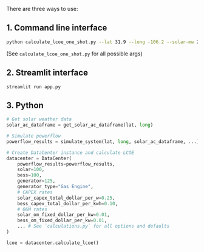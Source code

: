 There are three ways to use:

## 1. Command line interface
```bash
python calculate_lcoe_one_shot.py --lat 31.9 --long -106.2 --solar-mw 250 --bess-mw 650 --generator-mw 125 --datacenter-load-mw 100
```

(See `calculate_lcoe_one_shot.py` for all possible args)

## 2. Streamlit interface
`streamlit run app.py`

## 3. Python
```python
# Get solar weather data
solar_ac_dataframe = get_solar_ac_dataframe(lat, long)

# Simulate powerflow
powerflow_results = simulate_system(lat, long, solar_ac_dataframe, ...)

# Create DataCenter instance and calculate LCOE
datacenter = DataCenter(
    powerflow_results=powerflow_results,
    solar=100, 
    bess=100, 
    generator=125, 
    generator_type="Gas Engine",
    # CAPEX rates
    solar_capex_total_dollar_per_w=0.25,
    bess_capex_total_dollar_per_kwh=0.10,
    # O&M rates
    solar_om_fixed_dollar_per_kw=0.01,
    bess_om_fixed_dollar_per_kw=0.01,
    ... # See `calculations.py` for all options and defaults
)

lcoe = datacenter.calculate_lcoe()
```

